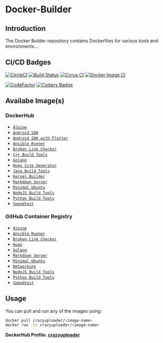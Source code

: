 # Docker-Builder

## Introduction

The Docker Builder repository contains Dockerfiles for various tools and environments...

## CI/CD Badges

[![CircleCI](https://circleci.com/gh/crazyuploader/Docker-Builder/tree/master.svg?style=svg)](https://circleci.com/gh/crazyuploader/Docker-Builder/tree/master)
[![Build Status](https://crazyuploader.semaphoreci.com/badges/Docker-Builder.svg)](https://crazyuploader.semaphoreci.com/projects/Docker-Builder)
[![Cirrus CI](https://img.shields.io/cirrus/github/crazyuploader/Docker-Builder/master?label=Cirrus%20CI)](https://cirrus-ci.com/github/crazyuploader/Docker-Builder)
[![Docker Image CI](https://github.com/crazyuploader/Docker-Builder/actions/workflows/dockerimage.yml/badge.svg)](https://github.com/crazyuploader/Docker-Builder/actions/workflows/dockerimage.yml)

[![CodeFactor](https://www.codefactor.io/repository/github/crazyuploader/docker-builder/badge/master)](https://www.codefactor.io/repository/github/crazyuploader/docker-builder/overview/master)
[![Codacy Badge](https://app.codacy.com/project/badge/Grade/17fa9f267ca748ca841ab338644d2086)](https://www.codacy.com/gh/crazyuploader/Docker-Builder/dashboard?utm_source=github.com&utm_medium=referral&utm_content=crazyuploader/Docker-Builder&utm_campaign=Badge_Grade)

## Availabe Image(s)

### DockerHub

- [`Alpine`](alpine/Dockerfile)
- [`Android SDK`](android_sdk/Dockerfile)
- [`Android SDK with Flutter`](android_sdk_flutter/Dockerfile)
- [`Ansible Runner`](ansible_runner/Dockerfile)
- [`Broken Link Checker`](broken_link_checker/Dockerfile)
- [`C++ Build Tools`](cpp_build_tools/Dockerfile)
- [`Golang`](golang/Dockerfile)
- [`Hugo Site Generator`](hugo/Dockerfile)
- [`Java Build Tools`](java_build_tools/Dockerfile)
- [`Kernel Builder`](kernel_build/Dockerfile)
- [`Markdown Server`](markdown_server/Dockerfile)
- [`Minimal Ubuntu`](minimal_ubuntu/Dockerfile)
- [`NodeJS Build Tools`](node_build_tools/Dockerfile)
- [`Python Build Tools`](python_build_tools/Dockerfile)
- [`Speedtest`](speedtest/Dockerfile)

### GitHub Container Registry

- [`Alpine`](alpine/Dockerfile)
- [`Ansible Runner`](ansible_runner/Dockerfile)
- [`Broken Link Checker`](broken_link_checker/Dockerfile)
- [`Hugo`](hugo/Dockerfile)
- [`Golang`](golang/Dockerfile)
- [`Markdown Server`](markdown_server/Dockerfile)
- [`Minimal Ubuntu`](minimal_ubuntu/Dockerfile)
- [`Networking`](networking/Dockerfile)
- [`NodeJS Build Tools`](node_build_tools/Dockerfile)
- [`Python Build Tools`](python_build_tools/Dockerfile)
- [`Speedtest`](speedtest/Dockerfile)

## Usage

You can pull and run any of the images using:

```bash
docker pull crazyuploader/<image-name>
docker run -it crazyuploader/<image-name>
```

**DockerHub Profile: [crazyuploader](https://hub.docker.com/u/crazyuploader)**
